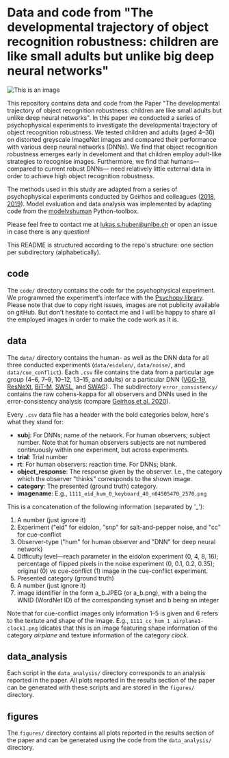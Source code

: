 # Data and code from "The developmental trajectory of object recognition robustness: children are like small adults but unlike big deep neural networks"

![This is an image](https://github.com/wichmann-lab/robustness-development/blob/main/figures/color_theme.png)

This repository contains data and code from the Paper "The developmental trajectory of object recognition robustness: children are like small adults but unlike deep neural networks". In this paper we conducted a series of psychophysical experiments to investigate the developmental trajectory of object recognition robustness. We tested children and adults (aged 4–36) on distorted greyscale ImageNet images and compared their performance with various deep neural networks (DNNs). We find that object recognition robustness emerges early in develoment and that children employ adult-like strategies to recognise images. Furthermore, we find that humans—compared to current robust DNNs— need relatively little external data in order to achieve high object recognition robustness. 

The methods used in this study are adapted from a series of psychophysical experiments conducted by Geirhos and colleagues ([2018](https://papers.nips.cc/paper/2018/file/0937fb5864ed06ffb59ae5f9b5ed67a9-Paper.pdf), [2019](https://arxiv.org/pdf/1811.12231.pdf)). Model evaluation and data analysis was implemented by adapting code from the [modelvshuman](https://github.com/bethgelab/model-vs-human) Python-toolbox.

Please feel free to contact me at lukas.s.huber@unibe.ch or open an issue in case there is any question! 

This README is structured according to the repo's structure: one section per subdirectory (alphabetically).

## code

The `code/` directory contains the code for the psychophysical experiment. We programmed the experiment’s interface with the [Psychopy library](https://doi.org/10.3758/s13428-018-01193-y). Please note that due to copy right issues, images are not publicity available on gitHub. But don't hesitate to contact me and I will be happy to share all the employed images in order to make the code work as it is. 

## data 

The `data/` directory contains the human- as well as the DNN data for all three conducted experiments (`data/eidolon/`, `data/noise/`, and `data/cue_conflict`). Each `.csv` file contains the data from a particular age group (4–6, 7–9, 10–12, 13–15, and adults) or a particular DNN ([VGG-19](https://arxiv.org/abs/1409.1556), [ResNeXt](https://openaccess.thecvf.com/content_cvpr_2017/papers/Xie_Aggregated_Residual_Transformations_CVPR_2017_paper.pdf), [BiT-M](https://arxiv.org/pdf/1912.11370.pdf), [SWSL](https://arxiv.org/pdf/1905.00546.pdf), and [SWAG](https://arxiv.org/pdf/2201.08371.pdf)) . The subdirectory `error_consistency/` contains the raw cohens-kappa for all observers and DNNs used in the error-consistency analysis (compare [Geirhos et al. 2020](https://proceedings.neurips.cc/paper/2020/hash/9f6992966d4c363ea0162a056cb45fe5-Abstract.html)).

Every `.csv` data file has a header with the bold categories below, here's what they stand for:

- __subj__: For DNNs; name of the network. For human observers; subject number. Note that for human observers subjects are not numbered continuously within one experiment, but across experiments.
- __trial__: Trial number
- __rt__: For human observers: reaction time. For DNNs; blank.
- __object_response__: The response given by the observer. I.e., the category which the observer "thinks" corresponds to the shown image.
- __category__: The presented (ground truth) category.
- __imagename__:  E.g., `1111_eid_hum_0_keyboard_40_n04505470_2570.png`

This is a concatenation of the following information (separated by '_'):

1. A number (just ignore it)
2. Experiment ("eid" for eidolon, "snp" for salt-and-pepper noise, and "cc" for cue-conflict
3. Observer-type ("hum" for human observer and "DNN" for deep neural network)
4. Difficulty level—reach parameter in the eidolon experiment (0, 4, 8, 16); percentage of flipped pixels in the noise experiment (0, 0.1, 0.2, 0.35); original (0) vs cue-conflict (1) image in the cue-conflict experiment.
5. Presented category (ground truth)
6. A number (just ignore it)
7. image identifier in the form a_b.JPEG (or a_b.png), with a being the WNID (WordNet ID) of the corresponding synset and b being an integer

Note that for cue-conflict images only information 1–5 is given and 6 refers to the textute and shape of the image. E.g., `1111_cc_hum_1_airplane1-clock1.png` idicates that this is an image featuring shape information of the category _airplane_ and texture information of the category _clock_.

## data_analysis

Each script in the `data_analysis/` directory corresponds to an analysis reported in the paper. All plots reported in the results section of the paper can be generated with these scripts and are stored in the `figures/` directory.

## figures

The `figures/` directory contains all plots reported in the results section of the paper and can be generated using the code from the `data_analysis/` directory.
